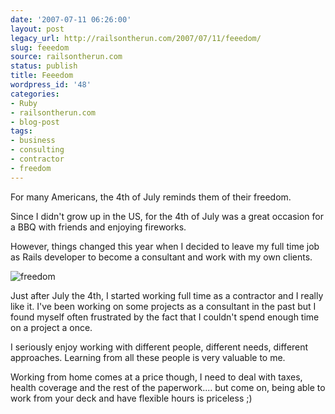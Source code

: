 ```yaml
---
date: '2007-07-11 06:26:00'
layout: post
legacy_url: http://railsontherun.com/2007/07/11/feeedom/
slug: feeedom
source: railsontherun.com
status: publish
title: Feeedom
wordpress_id: '48'
categories:
- Ruby
- railsontherun.com
- blog-post
tags:
- business
- consulting
- contractor
- freedom
---
```


For many Americans, the 4th of July reminds them of their freedom. 





Since I didn't grow up in the US, for the 4th of July was a great occasion for a BBQ with friends and enjoying  fireworks.





However, things changed this year when I decided to leave my full time job as Rails developer to become a consultant and work with my own clients.





![freedom](http://farm1.static.flickr.com/151/364297547_70050418cd_m.jpg)





Just after July the 4th, I started working full time as a contractor and I really like it. I've been working on some projects as a consultant in the past but I found myself often frustrated by the fact that I couldn't spend enough time on a project a once. 





I seriously enjoy working with different people, different needs, different approaches. Learning from all these people is very valuable to me. 





Working from home comes at a price though, I need to deal with taxes, health coverage and the rest of the paperwork....  but come on, being able to work from your deck and have flexible hours is priceless ;)
